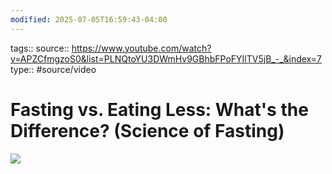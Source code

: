 ```yaml
---
modified: 2025-07-05T16:59:43-04:00
---
```

tags::
source:: https://www.youtube.com/watch?v=APZCfmgzoS0&list=PLNQtoYU3DWmHv9GBhbFPoFYIlTV5jB_-_&index=7
type:: #source/video 

# Fasting vs. Eating Less: What's the Difference? (Science of Fasting)

![](https://www.youtube.com/watch?v=APZCfmgzoS0&list=PLNQtoYU3DWmHv9GBhbFPoFYIlTV5jB_-_&index=7)  

